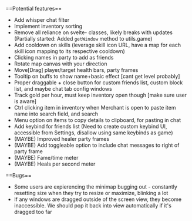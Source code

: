 ==Potential features==

-   Add whisper chat filter
-   Implement inventory sorting
-   Remove all reliance on svelte- classes, likely breaks with updates (Partially started: Added `getWindow` method to utils.game)
-   Add cooldown on skills (leverage skill icon URL, have a map for each skill icon mapping to its respective cooldown)
-   Clicking names in party to add as friends
-   Rotate map canvas with your direction
-   Move[Drag] player/target health bars, party frames
-   Tooltip on buffs to show name+basic effect [cant get level probably]
-   Proper draggable + close button for custom friends list, custom block list, and maybe chat tab config windows
-   Track gold per hour, must keep inventory open though [make sure user is aware]
-   Ctrl clicking item in inventory when Merchant is open to paste item name into search field, and search
-   Menu option on items to copy details to clipboard, for pasting in chat
-   Add keybind for friends list (Need to create custom keybind UI, accessible from Settings, disallow using same keybinds as game)
-   (MAYBE) Improved healer party frames
-   (MAYBE) Add toggleable option to include chat messages to right of party frame
-   (MAYBE) Fame/time meter
-   (MAYBE) Heals per second meter

==Bugs==

-   Some users are expierencing the minimap bugging out - constantly resetting size when they try to resize or maximize, blinking a lot
-   If any windows are dragged outside of the screen view, they become inaccessible. We should pop it back into view automatically if it's dragged too far
